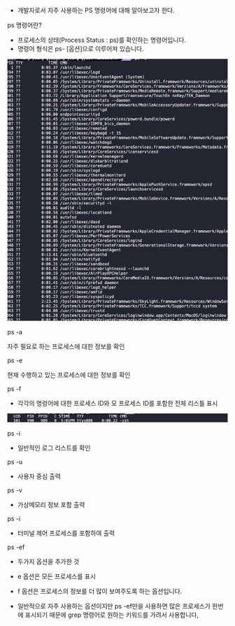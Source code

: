 
- 개발자로서 자주 사용하는 PS 명령어에 대해 알아보고자 한다.


ps 명령어란?
- 프로세스의 상태(Process Status : ps)를 확인하는 명령어입니다.
- 명령어 형식은 ps- [옵션]으로 이루어져 있습니다.

![img.png](../../image/Linux_Command_image/img.png)


ps -a

자주 필요로 하는 프로세스에 대한 정보를 확인

ps -e

현재 수행하고 있는 프로세스에 대한 정보를 확인


ps -f

- 각각의 명령어에 대한 프로세스 ID와 모 프로세스 ID를 포함한 전체 리스틀 표시

![img_1.png](../../image/Linux_Command_image/img_1.png)



ps -i

- 일반적인 로그 리스트를 확인



ps -u

- 사용자 중심 출력



ps -v

- 가상메모리 정보 포함 출력



ps -i

- 터미널 제어 프로세스를 포함하여 출력



ps -ef

- 두가지 옵션을 추가한 것

- e 옵션은 모든 프로세스를 표시

- f 옵션은 프로세스의 정보를 더 많이 보여주도록 하는 옵션입니다.

- 일반적으로 자주 사용하는 옵션이지만 ps -ef만을 사용하면 많은 프로세스가 한번에 표시되기 때문에 grep 명령어로 원하는 키워드를 가려서 사용합니다,